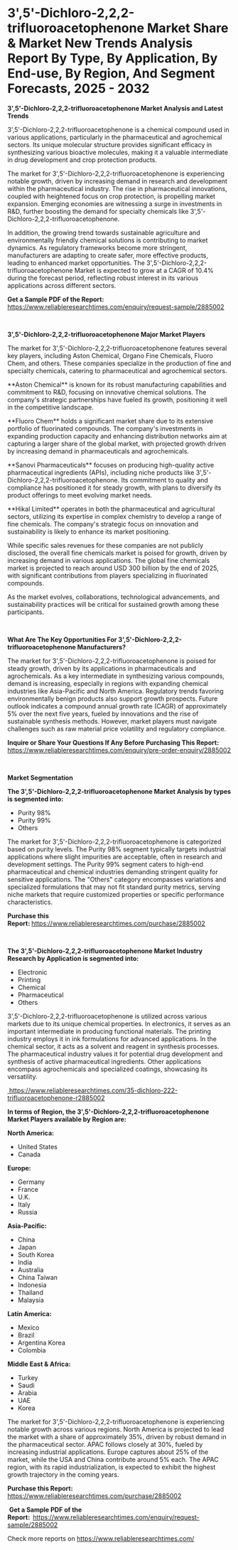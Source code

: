 <p><h1>3',5'-Dichloro-2,2,2-trifluoroacetophenone Market Share & Market New Trends Analysis Report By Type, By Application, By End-use, By Region, And Segment Forecasts, 2025 - 2032</h1></p><p><strong>3',5'-Dichloro-2,2,2-trifluoroacetophenone Market Analysis and Latest Trends</strong></p>
<p><p>3',5'-Dichloro-2,2,2-trifluoroacetophenone is a chemical compound used in various applications, particularly in the pharmaceutical and agrochemical sectors. Its unique molecular structure provides significant efficacy in synthesizing various bioactive molecules, making it a valuable intermediate in drug development and crop protection products.</p><p>The market for 3',5'-Dichloro-2,2,2-trifluoroacetophenone is experiencing notable growth, driven by increasing demand in research and development within the pharmaceutical industry. The rise in pharmaceutical innovations, coupled with heightened focus on crop protection, is propelling market expansion. Emerging economies are witnessing a surge in investments in R&D, further boosting the demand for specialty chemicals like 3',5'-Dichloro-2,2,2-trifluoroacetophenone.</p><p>In addition, the growing trend towards sustainable agriculture and environmentally friendly chemical solutions is contributing to market dynamics. As regulatory frameworks become more stringent, manufacturers are adapting to create safer, more effective products, leading to enhanced market opportunities. The 3',5'-Dichloro-2,2,2-trifluoroacetophenone Market is expected to grow at a CAGR of 10.4% during the forecast period, reflecting robust interest in its various applications across different sectors.</p></p>
<p><strong>Get a Sample PDF of the Report:&nbsp;</strong> <a href="https://www.reliableresearchtimes.com/enquiry/request-sample/2885002?utm_campaign=3209&utm_medium=2&utm_source=Github&utm_content=ia&utm_term=13032025&utm_id=35-dichloro-222-trifluoroacetophenone">https://www.reliableresearchtimes.com/enquiry/request-sample/2885002</a></p>
<p>&nbsp;</p>
<p><strong>3',5'-Dichloro-2,2,2-trifluoroacetophenone Major Market Players</strong></p>
<p><p>The market for 3',5'-Dichloro-2,2,2-trifluoroacetophenone features several key players, including Aston Chemical, Organo Fine Chemicals, Fluoro Chem, and others. These companies specialize in the production of fine and specialty chemicals, catering to pharmaceutical and agrochemical sectors.</p><p>**Aston Chemical** is known for its robust manufacturing capabilities and commitment to R&D, focusing on innovative chemical solutions. The company's strategic partnerships have fueled its growth, positioning it well in the competitive landscape.</p><p>**Fluoro Chem** holds a significant market share due to its extensive portfolio of fluorinated compounds. The company's investments in expanding production capacity and enhancing distribution networks aim at capturing a larger share of the global market, with projected growth driven by increasing demand in pharmaceuticals and agrochemicals.</p><p>**Sanovi Pharmaceuticals** focuses on producing high-quality active pharmaceutical ingredients (APIs), including niche products like 3',5'-Dichloro-2,2,2-trifluoroacetophenone. Its commitment to quality and compliance has positioned it for steady growth, with plans to diversify its product offerings to meet evolving market needs.</p><p>**Hikal Limited** operates in both the pharmaceutical and agricultural sectors, utilizing its expertise in complex chemistry to develop a range of fine chemicals. The company's strategic focus on innovation and sustainability is likely to enhance its market positioning.</p><p>While specific sales revenues for these companies are not publicly disclosed, the overall fine chemicals market is poised for growth, driven by increasing demand in various applications. The global fine chemicals market is projected to reach around USD 300 billion by the end of 2025, with significant contributions from players specializing in fluorinated compounds.</p><p>As the market evolves, collaborations, technological advancements, and sustainability practices will be critical for sustained growth among these participants.</p></p>
<p>&nbsp;</p>
<p><strong>What Are The Key Opportunities For 3',5'-Dichloro-2,2,2-trifluoroacetophenone Manufacturers?</strong></p>
<p><p>The market for 3',5'-Dichloro-2,2,2-trifluoroacetophenone is poised for steady growth, driven by its applications in pharmaceuticals and agrochemicals. As a key intermediate in synthesizing various compounds, demand is increasing, especially in regions with expanding chemical industries like Asia-Pacific and North America. Regulatory trends favoring environmentally benign products also support growth prospects. Future outlook indicates a compound annual growth rate (CAGR) of approximately 5% over the next five years, fueled by innovations and the rise of sustainable synthesis methods. However, market players must navigate challenges such as raw material price volatility and regulatory compliance.</p></p>
<p><strong>Inquire or Share Your Questions If Any Before Purchasing This Report:</strong> <a href="https://www.reliableresearchtimes.com/enquiry/pre-order-enquiry/2885002?utm_campaign=3209&utm_medium=2&utm_source=Github&utm_content=ia&utm_term=13032025&utm_id=35-dichloro-222-trifluoroacetophenone">https://www.reliableresearchtimes.com/enquiry/pre-order-enquiry/2885002</a></p>
<p>&nbsp;</p>
<p><strong>Market Segmentation</strong></p>
<p><strong>The 3',5'-Dichloro-2,2,2-trifluoroacetophenone Market Analysis by types is segmented into:</strong></p>
<p><ul><li>Purity 98%</li><li>Purity 99%</li><li>Others</li></ul></p>
<p><p>The market for 3',5'-Dichloro-2,2,2-trifluoroacetophenone is categorized based on purity levels. The Purity 98% segment typically targets industrial applications where slight impurities are acceptable, often in research and development settings. The Purity 99% segment caters to high-end pharmaceutical and chemical industries demanding stringent quality for sensitive applications. The "Others" category encompasses variations and specialized formulations that may not fit standard purity metrics, serving niche markets that require customized properties or specific performance characteristics.</p></p>
<p><strong>Purchase this Report:&nbsp;</strong><a href="https://www.reliableresearchtimes.com/purchase/2885002?utm_campaign=3209&utm_medium=2&utm_source=Github&utm_content=ia&utm_term=13032025&utm_id=35-dichloro-222-trifluoroacetophenone">https://www.reliableresearchtimes.com/purchase/2885002</a></p>
<p>&nbsp;</p>
<p><strong>The 3',5'-Dichloro-2,2,2-trifluoroacetophenone Market Industry Research by Application is segmented into:</strong></p>
<p><ul><li>Electronic</li><li>Printing</li><li>Chemical</li><li>Pharmaceutical</li><li>Others</li></ul></p>
<p><p>3',5'-Dichloro-2,2,2-trifluoroacetophenone is utilized across various markets due to its unique chemical properties. In electronics, it serves as an important intermediate in producing functional materials. The printing industry employs it in ink formulations for advanced applications. In the chemical sector, it acts as a solvent and reagent in synthesis processes. The pharmaceutical industry values it for potential drug development and synthesis of active pharmaceutical ingredients. Other applications encompass agrochemicals and specialized coatings, showcasing its versatility.</p></p>
<p><a href="https://www.reliableresearchtimes.com/35-dichloro-222-trifluoroacetophenone-r2885002?utm_campaign=3209&utm_medium=2&utm_source=Github&utm_content=ia&utm_term=13032025&utm_id=35-dichloro-222-trifluoroacetophenone">&nbsp;https://www.reliableresearchtimes.com/35-dichloro-222-trifluoroacetophenone-r2885002</a></p>
<p><strong>In terms of Region, the 3',5'-Dichloro-2,2,2-trifluoroacetophenone Market Players available by Region are:</strong></p>
<p>
    <p> <strong> North America: </strong>
        <ul>
            <li>United States</li>
            <li>Canada</li>
        </ul>
        </p> 
    <p> <strong> Europe: </strong>
        <ul>
            <li>Germany</li>
            <li>France</li>
            <li>U.K.</li>
            <li>Italy</li>
            <li>Russia</li>
        </ul>
        </p> 
    <p> <strong> Asia-Pacific: </strong>
        <ul>
            <li>China</li>
            <li>Japan</li>
            <li>South Korea</li>
            <li>India</li>
            <li>Australia</li>
            <li>China Taiwan</li>
            <li>Indonesia</li>
            <li>Thailand</li>
            <li>Malaysia</li>
        </ul>
        </p> 
    <p> <strong> Latin America: </strong>
        <ul>
            <li>Mexico</li>
            <li>Brazil</li>
            <li>Argentina Korea</li>
            <li>Colombia</li>
        </ul>
        </p> 
    <p> <strong> Middle East & Africa: </strong>
        <ul>
            <li>Turkey</li>
            <li>Saudi</li>
            <li>Arabia</li>
            <li>UAE</li>
            <li>Korea</li>
        </ul>
    </p>
    </p>
<p><p>The market for 3',5'-Dichloro-2,2,2-trifluoroacetophenone is experiencing notable growth across various regions. North America is projected to lead the market with a share of approximately 35%, driven by robust demand in the pharmaceutical sector. APAC follows closely at 30%, fueled by increasing industrial applications. Europe captures about 25% of the market, while the USA and China contribute around 5% each. The APAC region, with its rapid industrialization, is expected to exhibit the highest growth trajectory in the coming years.</p></p>
<p><strong>Purchase this Report: </strong><a href="https://www.reliableresearchtimes.com/purchase/2885002?utm_campaign=3209&utm_medium=2&utm_source=Github&utm_content=ia&utm_term=13032025&utm_id=35-dichloro-222-trifluoroacetophenone">https://www.reliableresearchtimes.com/purchase/2885002</a></p>
<p>&nbsp;<strong>Get a Sample PDF of the Report:&nbsp;&nbsp;</strong><a href="https://www.reliableresearchtimes.com/enquiry/request-sample/2885002?utm_campaign=3209&utm_medium=2&utm_source=Github&utm_content=ia&utm_term=13032025&utm_id=35-dichloro-222-trifluoroacetophenone">https://www.reliableresearchtimes.com/enquiry/request-sample/2885002</a></p>
<p><strong></strong></p>
<p>Check more reports on <a href="https://www.reliableresearchtimes.com/?utm_campaign=3209&utm_medium=2&utm_source=Github&utm_content=ia&utm_term=13032025&utm_id=35-dichloro-222-trifluoroacetophenone">https://www.reliableresearchtimes.com/</a></p>